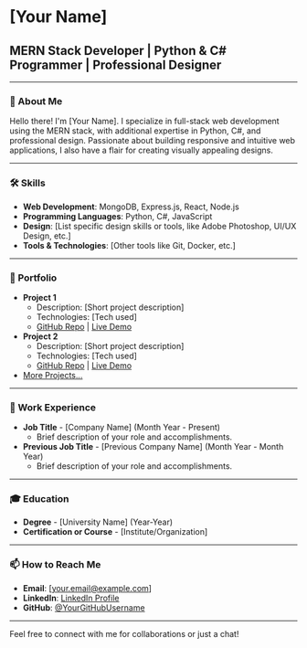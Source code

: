 # [Your Name]

## MERN Stack Developer | Python & C# Programmer | Professional Designer

---

### 👋 About Me
Hello there! I'm [Your Name]. I specialize in full-stack web development using the MERN stack, with additional expertise in Python, C#, and professional design. Passionate about building responsive and intuitive web applications, I also have a flair for creating visually appealing designs.

---

### 🛠️ Skills
- **Web Development**: MongoDB, Express.js, React, Node.js
- **Programming Languages**: Python, C#, JavaScript
- **Design**: [List specific design skills or tools, like Adobe Photoshop, UI/UX Design, etc.]
- **Tools & Technologies**: [Other tools like Git, Docker, etc.]

---

### 🌟 Portfolio
- **Project 1**
  - Description: [Short project description]
  - Technologies: [Tech used]
  - [GitHub Repo](#) | [Live Demo](#)
- **Project 2**
  - Description: [Short project description]
  - Technologies: [Tech used]
  - [GitHub Repo](#) | [Live Demo](#)
- [More Projects...](#)

---

### 💼 Work Experience
- **Job Title** - [Company Name] (Month Year - Present)
  - Brief description of your role and accomplishments.
- **Previous Job Title** - [Previous Company Name] (Month Year - Month Year)
  - Brief description of your role and accomplishments.

---

### 🎓 Education
- **Degree** - [University Name] (Year-Year)
- **Certification or Course** - [Institute/Organization]

---

### 📫 How to Reach Me
- **Email**: [your.email@example.com]
- **LinkedIn**: [LinkedIn Profile](#)
- **GitHub**: [@YourGitHubUsername](#)

---

Feel free to connect with me for collaborations or just a chat!

